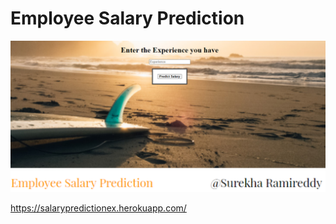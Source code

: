 # Employee Salary Prediction 
![](static/images/21.png)


https://salarypredictionex.herokuapp.com/
